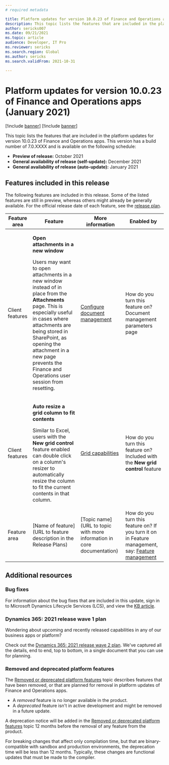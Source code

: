 ```yaml
---
# required metadata

title: Platform updates for version 10.0.23 of Finance and Operations apps (January 2021)
description: This topic lists the features that are included in the platform updates for version 10.0.23 of Finance and Operations apps.
author: sericks007
ms.date: 09/21/2021
ms.topic: article
audience: Developer, IT Pro
ms.reviewer: sericks
ms.search.region: Global
ms.author: sericks
ms.search.validFrom: 2021-10-31

---
```

# Platform updates for version 10.0.23 of Finance and Operations apps (January 2021)

[!include [banner](../includes/banner.md)]
[!include [banner](../includes/preview-banner.md)]

This topic lists the features that are included in the platform updates for version 10.0.23 of Finance and Operations apps. This version has a build number of 7.0.XXXX and is available on the following schedule:

- **Preview of release:** October 2021
- **General availability of release (self-update):** December 2021
- **General availability of release (auto-update):** January 2021

## Features included in this release

The following features are included in this release. Some of the listed features are still in preview, whereas others might already be generally available. For the official release date of each feature, see the [release plan](/dynamics365-release-plan/2021wave2/finance-operations/finance-operations-crossapp-capabilities/planned-features).

| Feature area    | Feature | More information | Enabled by |
|-----------------|---------|------------------|---------------------------|
| Client features  | <p>**Open attachments in a new window**</p><p>Users may want to open attachments in a new window instead of in place from the **Attachments** page. This is especially useful in cases where attachments are being stored in SharePoint, as opening the attachment in a new page prevents the Finance and Operations user session from resetting.</p>  | [Configure document management](https://docs.microsoft.com/en-us/dynamics365/fin-ops-core/fin-ops/organization-administration/configure-document-management)  | How do you turn this feature on? Document management parameters page |
| Client features  | <p>**Auto resize a grid column to fit contents**</p><p>Similar to Excel, users with the **New grid control** feature enabled can double click on a column's resizer to automatically resize the column to fit the current contents in that column.</p>  | [Grid capabilities](https://docs.microsoft.com/en-us/dynamics365/fin-ops-core/fin-ops/get-started/grid-capabilities)  | How do you turn this feature on? Included with the **New grid control** feature  |
| Feature area  | [Name of feature](URL to feature description in the Release Plans)  | [Topic name](URL to topic with more information in core documentation)  | How do you turn this feature on? If you turn it on in Feature management, say: [Feature management](../../fin-ops/get-started/feature-management/feature-management-overview.md) |

## Additional resources

### Bug fixes

For information about the bug fixes that are included in this update, sign in to Microsoft Dynamics Lifecycle Services (LCS), and view the [KB article](https://fix.lcs.dynamics.com/).

### Dynamics 365: 2021 release wave 1 plan

Wondering about upcoming and recently released capabilities in any of our business apps or platform?

Check out the [Dynamics 365: 2021 release wave 2 plan](/dynamics365-release-plan/2021wave2/). We've captured all the details, end to end, top to bottom, in a single document that you can use for planning.

### Removed and deprecated platform features

The [Removed or deprecated platform features](removed-deprecated-features-platform-updates.md) topic describes features that have been removed, or that are planned for removal in platform updates of Finance and Operations apps.

- A *removed* feature is no longer available in the product.
- A *deprecated* feature isn't in active development and might be removed in a future update.

A deprecation notice will be added in the [Removed or deprecated platform features](removed-deprecated-features-platform-updates.md) topic 12 months before the removal of any feature from the product.

For breaking changes that affect only compilation time, but that are binary-compatible with sandbox and production environments, the deprecation time will be less than 12 months. Typically, these changes are functional updates that must be made to the compiler.
